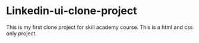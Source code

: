# Linkedin-ui-clone-project
This is my first clone project for skill academy course.
This is a html and css only project.
